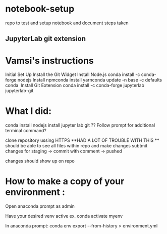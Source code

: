 # notebook-setup
repo to test and setup notebook and document steps taken



## JupyterLab git extension

# Vamsi's instructions
Initial Set Up
Install the Git Widget
Install Node.js conda install -c conda-forge nodejs
Install npmconda 
install yarnconda update -n base -c defaults conda 
Install Git Extension
conda install -c conda-forge jupyterlab jupyterlab-git


# What I did:
conda install nodejs
install jupyter lab git
?? Follow prompt for additional terminal command?

clone repository ussing HTTPS
**HAD A LOT OF TROUBLE WITH THIS **
should be able to see all files within repo and make changes
subtmit changes for staging -> commit with comment -> pushed

changes should show up on repo 


# How to make a copy of your environment :
Open anaconda prompt as admin

Have your desired venv active ex. conda activate myenv

In anaconda prompt: conda env export --from-history > environment.yml




